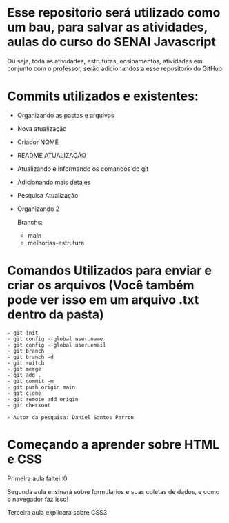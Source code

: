 # Esse repositorio será utilizado como um bau, para salvar as atividades, aulas do curso do SENAI Javascript 
Ou seja, toda as atividades, estruturas, ensinamentos, atividades em conjunto com o professor, serão adicionandos a esse repositorio do GitHub

# Commits utilizados e existentes: 
 - Organizando as pastas e arquivos
 - Nova atualização
 - Criador NOME
 - README ATUALIZAÇÃO
 - Atualizando e informando os comandos do git 
 - Adicionando mais detales
 - Pesquisa Atualização
 - Organizando 2 

    Branchs:
    - main
    - melhorias-estrutura

# Comandos Utilizados para enviar e criar os arquivos (Você também pode ver isso em um arquivo .txt dentro da pasta)
    - git init 
    - git config --global user.name
    - git config --global user.email
    - git branch
    - git branch -d 
    - git switch 
    - git merge
    - git add .
    - git commit -m
    - git push origin main
    - git clone   
    - git remote add origin
    - git checkout

    ✍️ Autor da pesquisa: Daniel Santos Parron

# Começando a aprender sobre HTML e CSS

Primeira aula faltei :0 

Segunda aula ensinará sobre formularios e suas coletas de dados, e como o navegador faz isso!

Terceira aula explicará sobre CSS3 